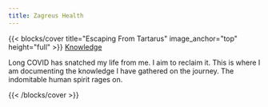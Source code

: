 ```yaml
---
title: Zagreus Health
---
```


{{< blocks/cover title="Escaping From Tartarus" image_anchor="top" height="full" >}}
<a class="btn btn-lg btn-primary me-3 mb-4" href="/docs/">
  Knowledge <i class="fas fa-arrow-alt-circle-right ms-2"></i>
</a>
<p class="lead mt-5">Long COVID has snatched my life from me. I aim to reclaim it. This is where I am documenting the knowledge I have gathered on the journey. The indomitable human spirit rages on.</p>
{{< /blocks/cover >}}
